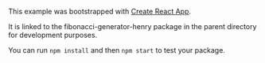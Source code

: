 This example was bootstrapped with [Create React App](https://github.com/facebook/create-react-app).

It is linked to the fibonacci-generator-henry package in the parent directory for development purposes.

You can run `npm install` and then `npm start` to test your package.

